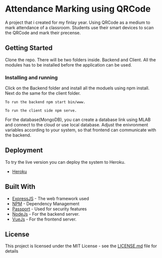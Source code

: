 # Attendance Marking using QRCode

A project that i created for my finlay year. Using QRCode as a medium to mark attendance of a classroom. Students use their smart devices to scan the QRCode and mark their precense.

## Getting Started

Clone the repo.
There will be two folders inside. Backend and Client.
All the modules has to be installed before the application can be used.

### Installing and running

Click on the Backend folder and install all the moduels using npm install.
Next do the same for the client folder.
`````````````````````````````````````
To run the backend npm start bin/www.
`````````````````````````````````````
`````````````````````````````````````
To run the client side npm serve.
`````````````````````````````````````

For the database(MongoDB), you can create a database link using MLAB and connect to the cloud or use local database.
Adjust the enivronment variables according to your system, so that frontend can communicate with the backend.


## Deployment

To try the live version you can deploy the system to Heroku. 
* [Heroku](https://www.heroku.com)

## Built With

* [ExpressJS](https://expressjs.com/) - The web framework used
* [NPM](https://www.npmjs.com/) - Dependency Management
* [Passport](http://www.passportjs.org/) - Used for security features
* [NodeJs](https://nodejs.org/en/) - For the backend server.
* [VueJs](http://wwhttps://vuejs.org/) - For the frontend server.

## License

This project is licensed under the MIT License - see the [LICENSE.md](LICENSE.md) file for details
